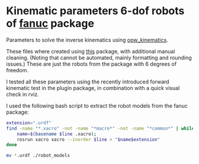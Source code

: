 # Kinematic parameters 6-dof robots of [fanuc](https://github.com/ros-industrial/fanuc) package

Parameters to solve the inverse kinematics using [opw_kinematics](https://github.com/Jmeyer1292/opw_kinematics).

These files where created using [this](https://github.com/JeroenDM/urdf_to_opw_kinematics) package, with additional manual cleaning. (Noting that cannot be automated, mainly formatting and rounding issues.) These are just the robots from the package with 6 degrees of freedom.

I tested all these parameters using the recently introduced forward kinematic test in the plugin package, in combination with a quick visual check in rviz.

I used the following bash script to extract the robot models from the fanuc package:
```bash
extension=".urdf"
find -name "*.xacro" -not -name "*macro*" -not -name "*common*" | while read line; do
    name=$(basename $line .xacro);
    rosrun xacro xacro --inorder $line > "$name$extension"
done

mv *.urdf ./robot_models
```
